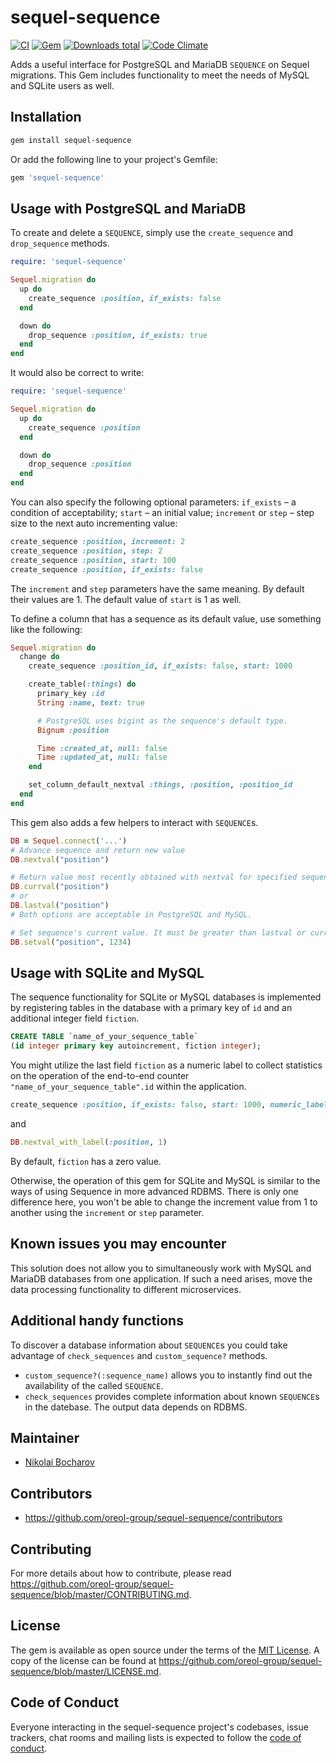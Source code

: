 # sequel-sequence

[![CI](https://github.com/oreol-group/sequel-sequence/actions/workflows/ci.yml/badge.svg)](https://github.com/oreol-group/sequel-sequence)
[![Gem](https://img.shields.io/gem/v/sequel-sequence.svg)](https://rubygems.org/gems/sequel-sequence)
[![Downloads total](https://img.shields.io/gem/dt/sequel-sequence.svg)](https://rubygems.org/profiles/it_architect)
[![Code Climate](https://codeclimate.com/github/Oreol-Group/sequel-sequence.svg)](https://codeclimate.com/github/Oreol-Group/sequel-sequence)

Adds a useful interface for PostgreSQL and MariaDB `SEQUENCE` on Sequel migrations. This Gem includes functionality to meet the needs of MySQL and SQLite users as well.

## Installation

```bash
gem install sequel-sequence
```

Or add the following line to your project's Gemfile:

```ruby
gem 'sequel-sequence'
```

## Usage with PostgreSQL and MariaDB

To create and delete a `SEQUENCE`, simply use the `create_sequence` and `drop_sequence` methods.

```ruby
require: 'sequel-sequence'

Sequel.migration do
  up do
    create_sequence :position, if_exists: false
  end

  down do
    drop_sequence :position, if_exists: true
  end
end
```

It would also be correct to write:
```ruby
require: 'sequel-sequence'

Sequel.migration do
  up do
    create_sequence :position
  end

  down do
    drop_sequence :position
  end
end
```

You can also specify the following optional parameters: `if_exists` – a condition of acceptability; `start` – an initial value; `increment` or `step` – step size to the next auto incrementing value:

```ruby
create_sequence :position, increment: 2
create_sequence :position, step: 2
create_sequence :position, start: 100
create_sequence :position, if_exists: false
```

The `increment` and `step` parameters have the same meaning. By default their values are 1. The default value of `start` is 1 as well.

To define a column that has a sequence as its default value, use something like the following:

```ruby
Sequel.migration do
  change do
    create_sequence :position_id, if_exists: false, start: 1000

    create_table(:things) do
      primary_key :id
      String :name, text: true

      # PostgreSQL uses bigint as the sequence's default type.
      Bignum :position

      Time :created_at, null: false
      Time :updated_at, null: false
    end

    set_column_default_nextval :things, :position, :position_id
  end
end
```

This gem also adds a few helpers to interact with `SEQUENCE`s.

```ruby
DB = Sequel.connect('...')
# Advance sequence and return new value
DB.nextval("position")

# Return value most recently obtained with nextval for specified sequence, either
DB.currval("position")
# or
DB.lastval("position")
# Both options are acceptable in PostgreSQL and MySQL.

# Set sequence's current value. It must be greater than lastval or currval. Only PostgreSQL allows us to set a lower value.
DB.setval("position", 1234)
```

## Usage with SQLite and MySQL

The sequence functionality for SQLite or MySQL databases is implemented by registering tables in the database with a primary key of `id` and an additional integer field `fiction`.
```sql
CREATE TABLE `name_of_your_sequence_table`
(id integer primary key autoincrement, fiction integer);
```

You might utilize the last field `fiction` as a numeric label to collect statistics on the operation of the end-to-end counter `"name_of_your_sequence_table".id` within the application. 
```ruby
create_sequence :position, if_exists: false, start: 1000, numeric_label: 1
```
and
```ruby
DB.nextval_with_label(:position, 1)
```

By default, `fiction` has a zero value.

Otherwise, the operation of this gem for SQLite and MySQL is similar to the ways of using Sequence in more advanced RDBMS. There is only one difference here, you won't be able to change the increment value from 1 to another using the `increment` or `step` parameter.

## Known issues you may encounter

This solution does not allow you to simultaneously work with MySQL and MariaDB databases from one application. If such a need arises, move the data processing functionality to different microservices.

## Additional handy functions

To discover a database information about `SEQUENCE`s you could take advantage of `check_sequences` and `custom_sequence?` methods.
- `custom_sequence?(:sequence_name)` allows you to instantly find out the availability of the called `SEQUENCE`. 
- `check_sequences` provides complete information about known `SEQUENCE`s in the datebase. The output data depends on RDBMS.

## Maintainer

- [Nikolai Bocharov](https://github.com/oreol-group)

## Contributors

- https://github.com/oreol-group/sequel-sequence/contributors

## Contributing

For more details about how to contribute, please read
https://github.com/oreol-group/sequel-sequence/blob/master/CONTRIBUTING.md.

## License

The gem is available as open source under the terms of the
[MIT License](https://opensource.org/licenses/MIT). A copy of the license can be
found at https://github.com/oreol-group/sequel-sequence/blob/master/LICENSE.md.

## Code of Conduct

Everyone interacting in the sequel-sequence project's codebases, issue trackers,
chat rooms and mailing lists is expected to follow the
[code of conduct](https://github.com/oreol-group/sequel-sequence/blob/master/CODE_OF_CONDUCT.md).
